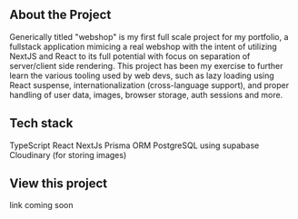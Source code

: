 ## About the Project

Generically titled "webshop" is my first full scale project for my portfolio, a fullstack application mimicing a real webshop with the intent of utilizing NextJS and React to its full potential with focus on separation of server/client side rendering. This project has been my exercise to further learn the various tooling used by web devs, such as lazy loading using React suspense, internationalization (cross-language support), and proper handling of user data, images, browser storage, auth sessions and more.

## Tech stack

TypeScript
React
NextJs
Prisma ORM
PostgreSQL using supabase
Cloudinary (for storing images)

## View this project

link coming soon
